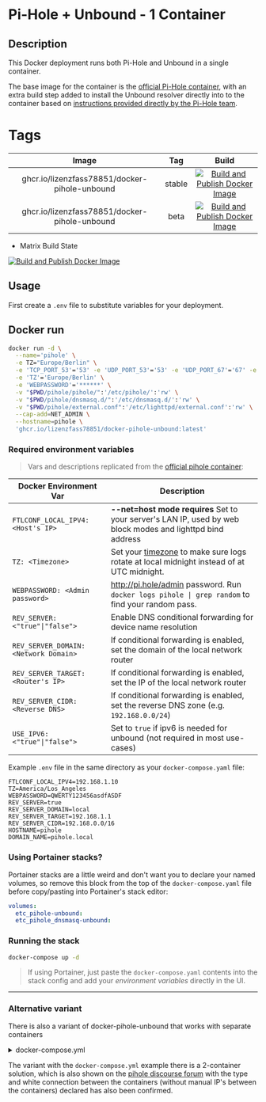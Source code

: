# Pi-Hole + Unbound - 1 Container

## Description

This Docker deployment runs both Pi-Hole and Unbound in a single container. 

The base image for the container is the [official Pi-Hole container](https://hub.docker.com/r/pihole/pihole), with an extra build step added to install the Unbound resolver directly into to the container based on [instructions provided directly by the Pi-Hole team](https://docs.pi-hole.net/guides/unbound/).

# Tags

| Image | Tag | Build |
|:------------------:|:--------------:|:-----------------:|
| ghcr.io/lizenzfass78851/docker-pihole-unbound | stable | [![Build and Publish Docker Image](https://github.com/LizenzFass78851/docker-pihole-unbound/actions/workflows/docker-image.yml/badge.svg?branch=stable)](https://github.com/LizenzFass78851/docker-pihole-unbound/actions/workflows/docker-image.yml) |
| ghcr.io/lizenzfass78851/docker-pihole-unbound | beta | [![Build and Publish Docker Image](https://github.com/LizenzFass78851/docker-pihole-unbound/actions/workflows/docker-image.yml/badge.svg?branch=beta)](https://github.com/LizenzFass78851/docker-pihole-unbound/actions/workflows/docker-image.yml) |

- Matrix Build State

[![Build and Publish Docker Image](https://github.com/LizenzFass78851/docker-pihole-unbound/actions/workflows/docker-image-matrix.yml/badge.svg)](https://github.com/LizenzFass78851/docker-pihole-unbound/actions/workflows/docker-image-matrix.yml)

## Usage

First create a `.env` file to substitute variables for your deployment. 

## Docker run

```bash
docker run -d \
  --name='pihole' \
  -e TZ="Europe/Berlin" \
  -e 'TCP_PORT_53'='53' -e 'UDP_PORT_53'='53' -e 'UDP_PORT_67'='67' -e 'TCP_PORT_80'='80' -e 'TCP_PORT_443'='443' \
  -e 'TZ'='Europe/Berlin' \
  -e 'WEBPASSWORD'='******' \
  -v "$PWD/pihole/pihole/":'/etc/pihole/':'rw' \
  -v "$PWD/pihole/dnsmasq.d/":'/etc/dnsmasq.d/':'rw' \
  -v "$PWD/pihole/external.conf":'/etc/lighttpd/external.conf':'rw' \
  --cap-add=NET_ADMIN \
  --hostname=pihole \
  'ghcr.io/lizenzfass78851/docker-pihole-unbound:latest'
```


### Required environment variables

> Vars and descriptions replicated from the [official pihole container](https://github.com/pi-hole/docker-pi-hole/):

| Docker Environment Var | Description|
| --- | --- |
| `FTLCONF_LOCAL_IPV4: <Host's IP>`<br/> | **--net=host mode requires** Set to your server's LAN IP, used by web block modes and lighttpd bind address
| `TZ: <Timezone>`<br/> | Set your [timezone](https://en.wikipedia.org/wiki/List_of_tz_database_time_zones) to make sure logs rotate at local midnight instead of at UTC midnight.
| `WEBPASSWORD: <Admin password>`<br/> | http://pi.hole/admin password. Run `docker logs pihole \| grep random` to find your random pass.
| `REV_SERVER: <"true"\|"false">`<br/> | Enable DNS conditional forwarding for device name resolution
| `REV_SERVER_DOMAIN: <Network Domain>`<br/> | If conditional forwarding is enabled, set the domain of the local network router
| `REV_SERVER_TARGET: <Router's IP>`<br/> | If conditional forwarding is enabled, set the IP of the local network router
| `REV_SERVER_CIDR: <Reverse DNS>`<br/>| If conditional forwarding is enabled, set the reverse DNS zone (e.g. `192.168.0.0/24`)
| `USE_IPV6: <"true"\|"false">`<br/>| Set to `true` if ipv6 is needed for unbound (not required in most use-cases)

Example `.env` file in the same directory as your `docker-compose.yaml` file:

```
FTLCONF_LOCAL_IPV4=192.168.1.10
TZ=America/Los_Angeles
WEBPASSWORD=QWERTY123456asdfASDF
REV_SERVER=true
REV_SERVER_DOMAIN=local
REV_SERVER_TARGET=192.168.1.1
REV_SERVER_CIDR=192.168.0.0/16
HOSTNAME=pihole
DOMAIN_NAME=pihole.local
```

### Using Portainer stacks?

Portainer stacks are a little weird and don't want you to declare your named volumes, so remove this block from the top of the `docker-compose.yaml` file before copy/pasting into Portainer's stack editor:

```yaml
volumes:
  etc_pihole-unbound:
  etc_pihole_dnsmasq-unbound:
```

### Running the stack

```bash
docker-compose up -d
```

> If using Portainer, just paste the `docker-compose.yaml` contents into the stack config and add your *environment variables* directly in the UI.

-----

### Alternative variant
There is also a variant of docker-pihole-unbound that works with separate containers

<details>
  <summary>docker-compose.yml</summary>

```
version: '2'

services:
  pihole:
    container_name: pihole
    image: pihole/pihole:2024.05.0 # <- update image version here, see: https://github.com/pi-hole/docker-pi-hole/releases
    ports:
      - 53:53/tcp   # DNS
      - 53:53/udp   # DNS
      - 80:80/tcp   # HTTP
      - 443:443/tcp # HTTPS
    environment:
      - FTLCONF_LOCAL_IPV4=${FTLCONF_LOCAL_IPV4}
      - TZ=${TZ}
      - WEBPASSWORD=${WEBPASSWORD}
      - REV_SERVER=${REV_SERVER}
      - REV_SERVER_TARGET=${REV_SERVER_TARGET}
      - REV_SERVER_DOMAIN=${REV_SERVER_DOMAIN}
      - REV_SERVER_CIDR=${REV_SERVER_CIDR}
      - PIHOLE_DNS_=unbound # Hardcoded to our Unbound server
      - DNSSEC=true # Enable DNSSEC
    volumes:
      - etc_pihole:/etc/pihole:rw
      - etc_pihole_dnsmasq:/etc/dnsmasq.d:rw
    networks:
      - pihole-unbound
    restart: unless-stopped
    depends_on:
      - unbound

  unbound:
    container_name: unbound
    image: mvance/unbound:latest
    networks:
      - pihole-unbound
    restart: unless-stopped

networks:
  pihole-unbound:

volumes:
  etc_pihole:
  etc_pihole_dnsmasq:
```

</details>

The variant with the `docker-compose.yml` example there is a 2-container solution, which is also shown on the [pihole discourse forum](https://discourse.pi-hole.net/t/pihole-v6-unbound-in-one-docker-container/70091/5) with the type and white connection between the containers (without manual IP's between the containers) declared has also been confirmed.

